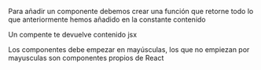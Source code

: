 Para añadir un componente debemos crear una función que retorne todo lo que anteriormente hemos añadido en la constante contenido

Un compente te devuelve contenido jsx

Los componentes debe empezar en mayúsculas, los que no empiezan por mayusculas son componentes propios de React
